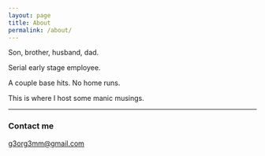 ```yaml
---
layout: page
title: About
permalink: /about/
---
```


Son, brother, husband, dad. 

Serial early stage employee.

A couple base hits. No home runs. 

This is where I host some manic musings.

---

### Contact me

[g3org3mm@gmail.com](mailto:g3org3mm@gmail.com)
